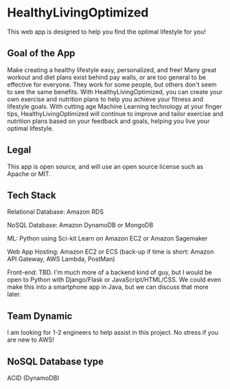 # HealthyLivingOptimized
This web app is designed to help you find the optimal lifestyle for you! 

## Goal of the App
Make creating a healthy lifestyle easy, personalized, and free! Many great workout and diet plans exist behind pay walls, or are too general to be effective for everyone.  They work for some people, but others don't seem to see the same benefits. With HealthyLivingOptimized, you can create your own exercise and nutrition plans to help you achieve your fitness and lifestyle goals. With cutting age Machine Learning technology at your finger tips, HealthyLivingOptimized will continue to improve and tailor exercise and nutrition plans based on your feedback and goals, helping you live your optimal lifestyle.

## Legal
This app is open source, and will use an open source license such as Apache or MIT.

## Tech Stack
Relational Database: Amazon RDS

NoSQL Database: Amazon DynamoDB or MongoDB

ML: Python using Sci-kit Learn on Amazon EC2 or Amazon Sagemaker

Web App Hosting: Amazon EC2 or ECS (back-up if time is short: Amazon API Gateway, AWS Lambda, PostMan)

Front-end: TBD. I'm much more of a backend kind of guy, but I would be open to Python with Django/Flask or JavaScript/HTML/CSS. We could even make this into a smartphone app in Java, but we can discuss that more later.

## Team Dynamic
I am looking for 1-2 engineers to help assist in this project.  No stress if you are new to AWS!

## NoSQL Database type
ACID (DynamoDB)
